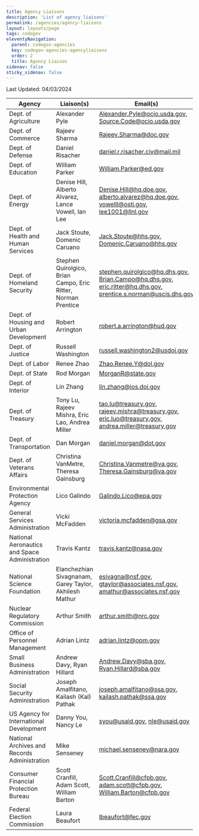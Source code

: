 ```yaml
---
title: Agency Liaisons
description: 'List of agency liaisons'
permalink: /agencies/agency-liaisons
layout: layouts/page
tags: codegov
eleventyNavigation:
  parent: codegov-agencies
  key: codegov-agencies-agencyliaisons
  order: 2
  title: Agency Liaison
sidenav: false
sticky_sidenav: false
---
```


Last Updated: 04/03/2024

|Agency   |Liaison(s)   |Email(s)   |
|---|---|---|
|Dept. of Agriculture |Alexander Pyle |Alexander.Pyle@ocio.usda.gov, Source.Code@ocio.usda.gov |
|Dept. of Commerce |Rajeev Sharma |Rajeev.Sharma@doc.gov |
|Dept. of Defense |Daniel Risacher |daniel.r.risacher.civ@mail.mil |
|Dept. of Education |William Parker |William.Parker@ed.gov |
|Dept. of Energy |Denise Hill, Alberto Alvarez, Lance Vowell, Ian Lee |Denise.Hill@hq.doe.gov, alberto.alvarez@hq.doe.gov, vowelll@osti.gov, lee1001@llnl.gov |
|Dept. of Health and Human Services |Jack Stoute, Domenic Caruano |Jack.Stoute@hhs.gov, Domenic.Caruano@hhs.gov |
|Dept. of Homeland Security |Stephen Quirolgico, Brian Campo, Eric Ritter, Norman Prentice |stephen.quirolgico@hq.dhs.gov, Brian.Campo@hq.dhs.gov, eric.ritter@hq.dhs.gov, prentice.s.norman@uscis.dhs.gov |
|Dept. of Housing and Urban Development |Robert Arrington |robert.a.arrington@hud.gov |
|Dept. of Justice |Russell Washington |russell.washington2@usdoj.gov |
|Dept. of Labor |Renee Zhao |Zhao.Renee.Y@dol.gov |
|Dept. of State |Rod Morgan |MorganR@state.gov |
|Dept. of Interior |Lin Zhang |lin.zhang@ios.doi.gov |
|Dept. of Treasury |Tony Lu, Rajeev Mishra, Eric Lao, Andrea Miller |tao.lu@treasury.gov, rajeev.mishra@treasury.gov, eric.luo@treasury.gov, andrea.miller@treasury.gov |
|Dept. of Transportation |Dan Morgan |daniel.morgan@dot.gov |
|Dept. of Veterans Affairs |Christina VanMetre, Theresa Gainsburg |Christina.Vanmetre@va.gov, Theresa.Gainsburg@va.gov |
|Environmental Protection Agency |Lico Galindo |Galindo.Lico@epa.gov |
|General Services Administration |Vicki McFadden |victoria.mcfadden@gsa.gov |
|National Aeronautics and Space Administration |Travis Kantz |travis.kantz@nasa.gov |
|National Science Foundation |Elanchezhian Sivagnanam, Garey Taylor, Akhilesh Mathur |esivagna@nsf.gov, gtaylor@associates.nsf.gov, amathur@associates.nsf.gov |
|Nuclear Regulatory Commission |Arthur Smith |arthur.smith@nrc.gov |
|Office of Personnel Management |Adrian Lintz |adrian.lintz@opm.gov |
|Small Business Administration |Andrew Davy, Ryan Hillard |Andrew.Davy@sba.gov, Ryan.Hillard@sba.gov |
|Social Security Administration |Joseph Amalfitano, Kailash (Kal) Pathak |joseph.amalfitano@ssa.gov, kailash.pathak@ssa.gov |
|US Agency for International Development |Danny You, Nancy Le |syou@usaid.gov, nle@usaid.gov |
|National Archives and Records Administration |Mike Senseney |michael.senseney@nara.gov |
|Consumer Financial Protection Bureau |Scott Cranfill, Adam Scott, William Barton |Scott.Cranfill@cfpb.gov, adam.scott@cfpb.gov, William.Barton@cfpb.gov |
|Federal Election Commission |Laura Beaufort |lbeaufort@fec.gov |